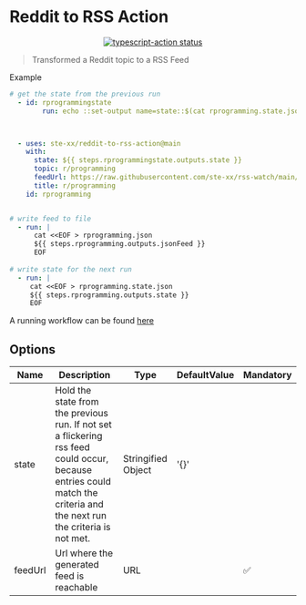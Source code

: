 # Reddit to RSS Action
<p align="center">
  <a href="https://github.com/actions/typescript-action/actions"><img alt="typescript-action status" src="https://github.com/actions/typescript-action/workflows/build-test/badge.svg"></a>
</p>


> Transformed a Reddit topic to a RSS Feed

Example

```yaml
# get the state from the previous run
  - id: rprogrammingstate
        run: echo ::set-output name=state::$(cat rprogramming.state.json)



  - uses: ste-xx/reddit-to-rss-action@main
    with:
      state: ${{ steps.rprogrammingstate.outputs.state }}
      topic: r/programming
      feedUrl: https://raw.githubusercontent.com/ste-xx/rss-watch/main/rprogramming.json
      title: r/programming
    id: rprogramming


# write feed to file
  - run: | 
      cat <<EOF > rprogramming.json
      ${{ steps.rprogramming.outputs.jsonFeed }}
      EOF
  
# write state for the next run
  - run: | 
     cat <<EOF > rprogramming.state.json
     ${{ steps.rprogramming.outputs.state }}
     EOF
``` 

A running workflow can be found [here](https://github.com/ste-xx/rss-watch)


## Options
| Name  | Description | Type | DefaultValue | Mandatory |
| ----- | ----------- | ---- | ------------ | --------- | 
| state  | Hold the state from the previous run. If not set a flickering rss feed could occur, because entries could match the criteria and the next run the criteria is not met.  | Stringified Object | '{}' | 
| feedUrl  | Url where the generated feed is reachable | URL |  | ✅ 

